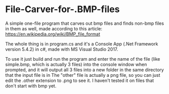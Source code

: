 # File-Carver-for-.BMP-files
A simple one-file program that carves out bmp files and finds non-bmp files in them as well, made according to this article: https://en.wikipedia.org/wiki/BMP_file_format

The whole thing is in program.cs and it's a Console App (.Net Framework version 5.4.2) in c#, made with MS Visual Studio 2017.

To use it just build and run the program and enter the name of the file (like simple.bmp, which is actually 3 files) into the console window when prompted, and it will output all 3 files into a new folder in the same directory that the input file is in
The "other" file is actually a png file, so you can just edit the .other extension to .png to see it. I haven't tested it on files that don't start with bmp yet. 
